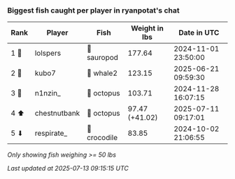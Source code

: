 ### Biggest fish caught per player in ryanpotat's chat
| Rank | Player | Fish | Weight in lbs | Date in UTC |
|------|--------|-----------|---------|-----|
| 1 🥇  | lolspers | 🦕 sauropod | 177.64 | 2024-11-01 23:50:00 |
| 2 🥈  | kubo7 | 🐋 whale2 | 123.15 | 2025-06-21 09:59:30 |
| 3 🥉  | n1nzin_ | 🐙 octopus | 103.71 | 2024-11-28 16:07:15 |
| 4 ⬆ | chestnutbank | 🐙 octopus | 97.47 (+41.02) | 2025-07-11 09:17:01 |
| 5 ⬇ | respirate_ | 🐊 crocodile | 83.85 | 2024-10-02 21:06:55 |

_Only showing fish weighing >= 50 lbs_

_Last updated at 2025-07-13 09:15:15 UTC_